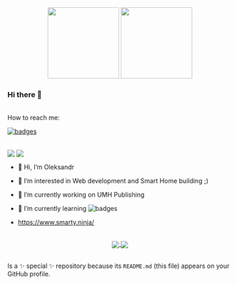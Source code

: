 <div align="center">
<img src="https://github-readme-stats.vercel.app/api?username=risozhor&show_icons=true&theme=merko" height="160px" />
<img src="https://github-readme-stats.vercel.app/api/top-langs/?username=risozhor&layout=compact&theme=merko&langs_count=8" height="160px" />
</div>



### Hi there 👋
  
  
<br>
How to reach me:

[![badges](https://badges.aleen42.com/src/telegram.svg)](https://t.me/risozhor) 

<br>
<a href="https://www.buymeacoffee.com/Smarty.Ninja" target="_blank"><img align="center" src="https://badges.aleen42.com/src/buymeacoffee.svg" /></a> <a href="https://github.com/risozhor" target="_blank"><img align="center" src="https://badges.aleen42.com/src/paypal.svg" /></a>


- 👋 Hi, I’m Oleksandr
- 👀 I’m interested in Web development and Smart Home building ;)
- 🔭 I’m currently working on UMH Publishing
- 🌱 I’m currently learning ![badges](https://badges.aleen42.com/src/angular.svg)

- https://www.smarty.ninja/

<br>

<div align="center">
<a href="https://github.com/risozhor">
  <img align="center" src="https://github-readme-stats.vercel.app/api/pin/?username=risozhor&repo=risozhor&theme=dark&show_icons=true&show_owner=true" />
</a>
 <a href="https://github.com/repo=ha-config">
  <img align="center" src="https://github-readme-stats.vercel.app/api/pin/?username=risozhor&repo=ha-config&theme=dark&show_icons=true&show_owner=true" />
</a>
</div>
<br>
<!--- - 💞️ I’m looking to collaborate on ...--->

Is a ✨ special ✨ repository because its `README.md` (this file) appears on your GitHub profile.

